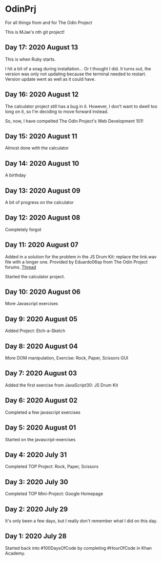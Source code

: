 # OdinPrj
For all things from and for The Odin Project

This is MJae's nth git project!

## Day 17: 2020 August 13
This is when Ruby starts.

I hit a bit of a snag during installation... Or I thought I did. It turns out, the version was only not updating because the terminal needed to restart. Version update went as well as it could have.

## Day 16: 2020 August 12
The calculator project still has a bug in it. However, I don't want to dwell too long on it, so I'm deciding to move forward instead.

So, now, I have compelted The Odin Project's Web Development 101!

## Day 15: 2020 August 11
Almost done with the calculator

## Day 14: 2020 August 10
A birthday

## Day 13: 2020 August 09
A bit of progress on the calculator

## Day 12: 2020 August 08
Completely forgot

## Day 11: 2020 August 07
Added in a solution for the problem in the JS Drum Kit: replace the tink.wav file with a longer one. Provided by Eduardo06sp from The Odin Project forums. [Thread](https://forum.theodinproject.com/t/js-drum-kit-the-tink-is-bugged-i-cant-get-it-to-play/55076)

Started the calculator project.

## Day 10: 2020 August 06
More Javascript exercises

## Day 9: 2020 August 05
Added Project: Etch-a-Sketch

## Day 8: 2020 August 04
More DOM manipulation, Exercise: Rock, Paper, Scissors GUI

## Day 7: 2020 August 03
Added the first exercise from JavaScript30: JS Drum Kit

## Day 6: 2020 August 02
Completed a few javascript exercises

## Day 5: 2020 August 01
Started on the javascript-exercises

## Day 4: 2020 July 31
Completed TOP Project: Rock, Paper, Scissors

## Day 3: 2020 July 30
Completed TOP Mini-Project: Google Homepage

## Day 2: 2020 July 29
It's only been a few days, but I really don't remember what I did on this day.

## Day 1: 2020 July 28
Started back into #100DaysOfCode by completing #HourOfCode in Khan Academy.
